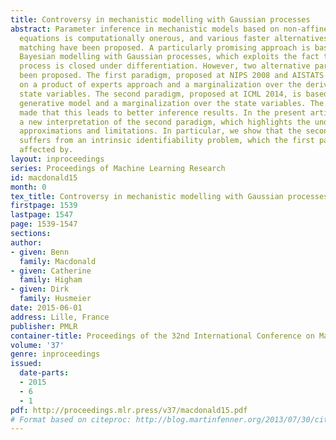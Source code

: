 ```yaml
---
title: Controversy in mechanistic modelling with Gaussian processes
abstract: Parameter inference in mechanistic models based on non-affine differential
  equations is computationally onerous, and various faster alternatives based on gradient
  matching have been proposed. A particularly promising approach is based on nonparametric
  Bayesian modelling with Gaussian processes, which exploits the fact that a Gaussian
  process is closed under differentiation. However, two alternative paradigms have
  been proposed. The first paradigm, proposed at NIPS 2008 and AISTATS 2013, is based
  on a product of experts approach and a marginalization over the derivatives of the
  state variables. The second paradigm, proposed at ICML 2014, is based on a probabilistic
  generative model and a marginalization over the state variables. The claim has been
  made that this leads to better inference results. In the present article, we offer
  a new interpretation of the second paradigm, which highlights the underlying assumptions,
  approximations and limitations. In particular, we show that the second paradigm
  suffers from an intrinsic identifiability problem, which the first paradigm is not
  affected by.
layout: inproceedings
series: Proceedings of Machine Learning Research
id: macdonald15
month: 0
tex_title: Controversy in mechanistic modelling with Gaussian processes
firstpage: 1539
lastpage: 1547
page: 1539-1547
sections: 
author:
- given: Benn
  family: Macdonald
- given: Catherine
  family: Higham
- given: Dirk
  family: Husmeier
date: 2015-06-01
address: Lille, France
publisher: PMLR
container-title: Proceedings of the 32nd International Conference on Machine Learning
volume: '37'
genre: inproceedings
issued:
  date-parts:
  - 2015
  - 6
  - 1
pdf: http://proceedings.mlr.press/v37/macdonald15.pdf
# Format based on citeproc: http://blog.martinfenner.org/2013/07/30/citeproc-yaml-for-bibliographies/
---
```

